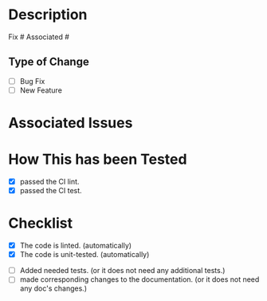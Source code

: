 # Description

Fix #
Associated #

## Type of Change

- [ ] Bug Fix
- [ ] New Feature

# Associated Issues

# How This has been Tested

- [x] passed the CI lint.
- [x] passed the CI test.

# Checklist

- [x] The code is linted. (automatically)
- [x] The code is unit-tested. (automatically)
<!-- - [ ] The code is integrated-tested. (not yet implemented.) -->
- [ ] Added needed tests. (or it does not need any additional tests.)
- [ ] made corresponding changes to the documentation. (or it does not need any doc's changes.)
